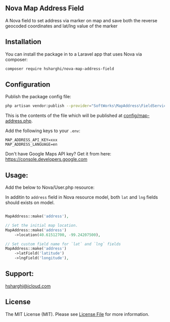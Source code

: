 ## Nova Map Address Field

A Nova field to set address via marker on map and save both the reverse geocoded coordinates and lat/lng value of the marker
## Installation

You can install the package in to a Laravel app that uses Nova via composer:

```bash
composer require hsharghi/nova-map-address-field
```

## Configuration
Publish the package config file:
```bash
php artisan vendor:publish --provider="SoftWorks\MapAddress\FieldServiceProvider"
```

This is the contents of the file which will be published at [config/map-address.php](config/map-address.php).

Add the following keys to your `.env`:

```env
MAP_ADDRESS_API_KEY=xxx
MAP_ADDRESS_LANGUAGE=en
```

Don't have Google Maps API key? Get it from here: https://console.developers.google.com

## Usage:
Add the below to Nova/User.php resource:

In additin to `address` field in Nova resource model, both `lat` and `lng` fields should exists on model. 

```php

MapAddress::make('address'),

// Set the initial map location. 
MapAddress::make('address')
    ->location(40.61512700, -99.24207500),

// Set custom field name for `lat` and `lng` fields
MapAddress::make('address')
    ->latField('latitude')
    ->lngField('longitude'),

```


## Support:
hsharghi@icloud.com


## License

The MIT License (MIT). Please see [License File](LICENSE.md) for more information.
